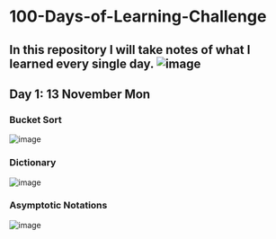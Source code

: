 # 100-Days-of-Learning-Challenge
In this repository I will take notes of what I learned every single day.
![image](https://github.com/gokcenazakyol/100-Days-of-Learning-Challenge/assets/74296174/b6f6f169-7b08-4491-8fba-c2cf034eb510)
---------------------------------------------------------------------
## Day 1: 13 November Mon
### Bucket Sort
![image](https://github.com/gokcenazakyol/100-Days-of-Learning-Challenge/assets/74296174/8e03909a-b205-49e9-972b-c6d94363ef9c)


### Dictionary
![image](https://github.com/gokcenazakyol/100-Days-of-Learning-Challenge/assets/74296174/b4cbbecd-cd52-4897-a288-c9a76ab8781d)

### Asymptotic Notations
![image](https://github.com/gokcenazakyol/100-Days-of-Learning-Challenge/assets/74296174/68555640-508c-4344-9ede-03b560dffb74)
